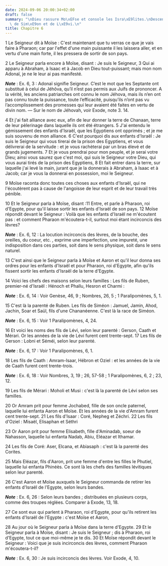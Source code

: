 ```yaml
---
date: 2024-09-06 20:00:34+02:00
draft: false
summary: "\nDieu rassure Mo\xEFse et console les Isra\xE9lites.\nDescendance de Ruben,\
  \ de Sim\xE9on et de L\xE9vi.\n"
title: Chapitre 6
---
```





1 Le Seigneur dit à Moïse : C'est maintenant que tu verras ce que je vais faire à Pharaon; car par l'effet d'une main puissante il les laissera aller, et en vertu d'une main forte, il les pressera de sortir de son pays.


2 Le Seigneur parla encore à Moïse, disant : Je suis le Seigneur, 3 Qui ai apparu à Abraham, à Isaac et à Jacob en Dieu tout-puissant; mais mon nom Adonaï, je ne le leur ai pas manifesté.

***Note*** :  Ex. 6, 3 : Adonaï signifie Seigneur. C’est le mot que les Septante ont substitué à celui de Jéhôva, qu’il n’est pas permis aux Juifs de prononcer. A la vérité, les anciens patriarches ont connu le nom Jéhova, mais ils n’en ont pas connu toute la puissance, toute l’efficacité, puisqu’ils n’ont pas vu l’accomplissement des promesses qui leur avaient été faites en vertu de divin nom. ― Sur le nom de Jéhovah, voir Exode, note 3. 14.

4 Et j'ai fait alliance avec eux, afin de leur donner la terre de Chanaan, terre de leur pèlerinage dans laquelle ils ont été étrangers. 5 J'ai entendu le gémissement des enfants d'Israël, que les Egyptiens ont opprimés ; et je me suis souvenu de mon alliance. 6 C'est pourquoi dis aux enfants d'Israël : Je suis le Seigneur qui vous tirerai de la prison des Egyptiens, et vous délivrerai de la servitude : et je vous rachèterai par un bras élevé et de grands jugements. 7 Et je vous prendrai pour mon peuple, et je serai votre Dieu; ainsi vous saurez que c'est moi, qui suis le Seigneur votre Dieu, qui vous aurai tirés de la prison des Egyptiens, 8 Et fait entrer dans la terre, sur laquelle j'ai levé la main, jurant que je la donnerais à Abraham, à Isaac et à Jacob; car je vous la donnerai en possession, moi le Seigneur.


9 Moïse raconta donc toutes ces choses aux enfants d'Israël, qui ne l'écoutèrent pas à cause de l'angoisse de leur esprit et de leur travail très pénible.


10 Et le Seigneur parla à Moïse, disant :11 Entre, et parle à Pharaon, roi d'Egypte, pour qu'il laisse sortir les enfants d'Israël de son pays. 12 Moïse répondit devant le Seigneur : Voilà que les enfants d'Israël ne m'écoutent pas : et comment Pharaon m'écoutera-t-il, surtout moi étant incirconcis des lèvres?

***Note*** :  Ex. 6, 12 : La locution incirconcis des lèvres, de la bouche, des oreilles, du coeur, etc. , exprime une imperfection, une impureté, une indisposition dans ces parties, soit dans le sens physique, soit dans le sens naturel.


13 C'est ainsi que le Seigneur parla à Moïse et Aaron et qu'il leur donna ses ordres pour les enfants d'Israël et pour Pharaon, roi d'Egypte, afin qu'ils fissent sortir les enfants d'Israël de la terre d'Egypte.


14 Voici les chefs des maisons selon leurs familles : Les fils de Ruben, premier-né d'Israël : Hénoch et Phallu, Hesron et Charmi :

***Note*** :  Ex. 6, 14 : Voir Genèse, 46, 9 ; Nombres, 26, 5 ; 1 Paralipomènes, 5, 1.


15 C'est là la parenté de Ruben. Les fils de Siméon : Jamuel, Jamin, Ahod, Jachin, Soar et Saül, fils d'une Chananéenne. C'est là la race de Siméon.

***Note*** :  Ex. 6, 15 : Voir 1 Paralipomènes, 4, 24.


16 Et voici les noms des fils de Lévi, selon leur parenté : Gerson, Caath et Mérari. Or les années de la vie de Lévi furent cent trente-sept. 17 Les fils de Gerson : Lobni et Séméi, selon leur parenté.

***Note*** :  Ex. 6, 17 : Voir 1 Paralipomènes, 6, 1.

18 Les fils de Caath : Amram-Isaar, Hébron et Oziel : et les années de la vie de Caath furent cent trente-trois.

***Note*** :  Ex. 6, 18 : Voir Nombres, 3, 19 ; 26, 57-58 ; 1 Paralipomènes, 6, 2 ; 23, 12.

19 Les fils de Mérari : Moholi et Musi : c'est là la parenté de Lévi selon ses familles.


20 Or Amram prit pour femme Jochabed, fille de son oncle paternel, laquelle lui enfanta Aaron et Moïse. Et les années de la vie d'Amram furent cent trente-sept. 21 Les fils d'Isaar : Coré, Nepheg et Zéchri. 22 Les fils d'Oziel : Misaël, Elisaphan et Séthri


23 Or Aaron prit pour femme Elisabeth, fille d'Aminadab, soeur de Nahasson, laquelle lui enfanta Nadab, Abiu, Eléazar et Ithamar.


24 Les fils de Coré: Aser, Elcana, et Abiasaph : c'est là la parenté des Corites.


25 Mais Eléazar, fils d'Aaron, prit une femme d'entre les filles le Phutiel, laquelle lui enfanta Phinéès. Ce sont là les chefs des familles lévitiques selon leur parenté.


26 C'est Aaron et Moïse auxquels le Seigneur commanda de retirer les enfants d'Israël de l'Egypte, selon leurs bandes.

***Note*** :  Ex. 6, 26 : Selon leurs bandes ; distribuées en plusieurs corps, comme des troupes réglées. Comparer à Exode, 13, 18.

27 Ce sont eux qui parlent à Pharaon, roi d'Egypte, pour qu'ils retirent les enfants d'Israël de l'Egypte : c'est Moïse et Aaron,


28 Au jour où le Seigneur parla à Moïse dans la terre d'Egypte. 29 Et le Seigneur parla à Moïse, disant : Je suis le Seigneur ; dis à Pharaon, roi d'Egypte, tout ce que moi-même je te dis. 30 Et Moïse répondit devant le Seigneur : Voici que je suis incirconcis des lèvres, comment Pharaon m'écoutera-t-il?

***Note*** :  Ex. 6, 30 : Je suis incirconcis des lèvres. Voir Exode, 4, 10.

